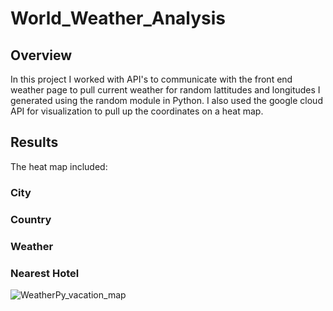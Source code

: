 # World_Weather_Analysis

## Overview
In this project I worked with API's to communicate with the front end weather page to pull current weather for random lattitudes and longitudes I generated using the random module in Python. I also used the google cloud API for visualization to pull up the coordinates on a heat map.

## Results
The heat map included:
### City
### Country
### Weather
### Nearest Hotel
![WeatherPy_vacation_map](https://user-images.githubusercontent.com/83085800/138620155-cd7feb15-f705-45a0-a683-d8684dfc6c63.png)
